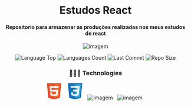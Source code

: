 <div align="center">
  
# Estudos React
  
<h4>Repositorio para armazenar as produções realizadas nos meus estudos de react</h4>
  
<p ><img  src="https://wallpapercave.com/wp/wp4923981.jpg" width="60%" alt="imagem" >
  
<p>
<!-- Image Shields -->
<img  alt="Language Top"  src="https://img.shields.io/github/languages/top/RickFerreira/EstudosReact">
<img  alt="Languages Count"  src="https://img.shields.io/github/languages/count/RickFerreira/EstudosReact">
<img  alt="Last Commit"  src="https://img.shields.io/github/last-commit/RickFerreira/EstudosReact">
<img  alt="Repo Size"  src="https://img.shields.io/github/repo-size/RickFerreira/EstudosReact">
</a>
</p>

  
### 👨🏻‍💻 Technologies

<img src="https://raw.githubusercontent.com/devicons/devicon/master/icons/html5/html5-original.svg" alt="imagem" width="45"> &nbsp;
<img src="https://raw.githubusercontent.com/devicons/devicon/master/icons/css3/css3-original.svg" alt="imagem" width="45"> &nbsp;
<img src="https://upload.wikimedia.org/wikipedia/commons/thumb/a/a7/React-icon.svg/640px-React-icon.svg.png" alt="imagem" width="45"> &nbsp;
<img src="https://camo.githubusercontent.com/1dab2361cdfb8cb4f8c8c323f15e345b7aa715dc9451b72453180084d7cc96ca/68747470733a2f2f75706c6f61642e77696b696d656469612e6f72672f77696b6970656469612f636f6d6d6f6e732f7468756d622f392f39392f556e6f6666696369616c5f4a6176615363726970745f6c6f676f5f322e7376672f3230343870782d556e6f6666696369616c5f4a6176615363726970745f6c6f676f5f322e7376672e706e67" alt="imagem" width="45"> &nbsp;

</div>

